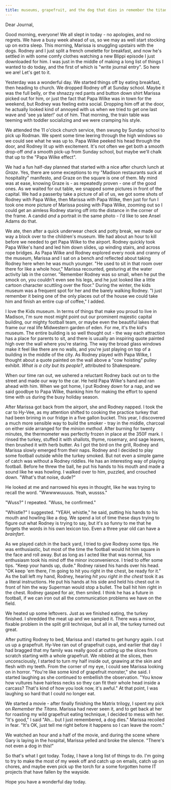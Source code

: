 ```yaml
---
title: museums, grapefruit, and the dog that dies in remember the titans
---
```


Dear Journal,

Good morning, everyone! We all slept in today - no apologies, and no
regrets. We have a busy week ahead of us, so we may as well start
stocking up on extra sleep. This morning, Marissa is snuggling upstairs
with the dogs. Rodney and I just split a french omelette for breakfast,
and now he's settled in with some comfy clothes watching a new Blippi
episode I just downloaded for him. I was just in the middle of making a
long list of things I wanted to do today, and the first of which is
"write journal entry". So here we are! Let's get to it.

Yesterday was a wonderful day. We started things off by eating
breakfast, then heading to church. We dropped Rodney off at Sunday
school. Maybe it was the full belly, or the shnazzy red pants and button
down shirt Marissa picked out for him, or just the fact that Papa Wilke
was in town for the weekend, but Rodney was feeling extra social.
Dropping him off at the door, he actually looked kind of annoyed with us
when we tried to get one last wave and 'see ya later!' out of him. That
morning, the train table was teeming with toddler socializing and we
were cramping his style.

We attended the 11 o'clock church service, then swung by Sunday school
to pick up Rodman. We spent some time leering through the high windows
so we could see what he was up to. Papa Wilke peeked his head through
the door, and Rodney lit up with excitement. It's not often we get both
a smooth drop-off *and* a smooth pick-up from Sunday school, but maybe
we'll chalk that up to the "Papa Wilke effect".

We had a fun half-day planned that started with a nice after church
lunch at *Graze*. Yes, there are some exceptions to my "Madison
restaurants suck at hospitality" manifesto, and Graze on the square is
one of them. My mind was at ease, knowing Graze is - as repeatedly
proven - one of the good ones. As we waited for out table, we snapped
some pictures in front of the capital. We had a passerby take a picture
of all of us, we got some shots of Rodney with Papa Wilke, then Marissa
with Papa Wilke, then just for fun I took one more picture of Marissa
posing with Papa Wilke, zooming out so I could get an aimless Rodney
staring off into the distance in the corner of the frame. A candid *and*
a portrait in the same photo - I'd like to see Ansel Adams do that.

We ate, then after a quick underwear check and potty break, we made our
way a block over to the children's museum. We had about an hour to kill
before we needed to get Papa Wilke to the airport. Rodney quickly took
Papa Wilke's hand and led him down slides, up winding stairs, and across
rope bridges. As Papa Wilke and Rodney explored every nook and cranny of
the museum, Marissa and I sat on a bench and reflected about taking
Rodney here when he was much younger. "He used to sit in that room over
there for like a whole hour," Marissa recounted, gesturing at the water
activity lab in the corner. "Remember Rodney was so small, when he put
the smock on, you couldn't even see his legs, and he just looked like a
little cartoon character scuttling over the floor." During the winter,
the kids museum was a frequent spot for her and the barely walking
Rodney. "I just remember it being one of the only places out of the
house we could take him and finish an entire cup of coffee," I added.

I love the Kids museum. In terms of things that make you proud to live
in Madison, I'm sure most might point out our prominent majestic capital
building, our mighty football team, or maybe even the beautiful lakes
that frame our real life Midwestern garden of eden. For me, it's the
kid's museum. The entire building is so well thought out - the way each
attraction has a place for parents to sit, and there is usually an
inspiring quote painted high over the wall where you're staring. The way
the broad glass windows make it feel like there are no walls, and you're
just playing on top of a building in the middle of the city. As Rodney
played with Papa Wilke, I thought about a quote painted on the wall
above a "cow hoisting" pulley exhibit. *What is a city but its people?*,
attributed to Shakespeare.

When our time ran out, we ushered a reluctant Rodney back out on to the
street and made our way to the car. He held Papa Wilke's hand and ran
ahead with him. When we got home, I put Rodney down for a nap, and we
said goodbye to Papa Wilke, thanking him for making the effort to spend
time with us during the busy holiday season.

After Marissa got back from the airport, she and Rodney napped. I took
the car to Hy-Vee, as my attention shifted to cooking the practice
turkey that had been brining in our fridge in a five gallon bucket. This
year, I discovered a much more sensible way to build the smoker - tray
in the middle, charcoal on either side arranged for the *minion method*.
After burning for twenty minutes, the thermometer was perfectly frozen
in place at the 350F mark. I rinsed the turkey, stuffed it with
shallots, thyme, rosemary, and sage leaves, then brushed it with herb
butter. As I got the bird on the grill, Rodney and Marissa slowly
emerged from their naps. Rodney and I decided to play some football
outside while the turkey smoked. But not even a simple game of catch was
without a Rodney riddles. He has an interesting way of playing football.
Before he threw the ball, he put his hands to his mouth and made a sound
like he was howling. I walked over to him, puzzled, and crouched down.
"What's that noise, dude?"

He looked at me and narrowed his eyes in thought, like he was trying to
recall the word. "Wwwwwuuuus. Yeah, wussss."

"Wuss?" I repeated. "Wuss, he confirmed."

"Whistle?" I suggested. "YEAH, whistle," he said, putting his hands to
his mouth and howling like a dog. We spend a lot of time these days
trying to figure out what Rodney is trying to say, but it's so funny to
me that he forgets the words in his own lexicon too. Even a three year
old can have a *brainfart*.

As we played catch in the back yard, I tried to give Rodney some tips.
He was enthusiastic, but most of the time the football would hit him
square in the face and roll away. But as long as I acted like that was
normal, his enthusiasm took his mind off the minor inconvenience. I
tried to offer some tips. "Keep your hands up, dude." Rodney raised his
hands over his head. "OK keep 'em there, I'm going to hit you right in
the chest, be ready for it." As the ball left my hand, Rodney, hearing
*hit you right in the chest* took it as a literal instructions. He put
his hands at his side and held his chest out in front of him the way
Superman would stop a bullet. The ball hit him right in the chest.
Rodney gasped for air, then smiled. I think he has a future in football,
if we can iron out all the communication problems we have on the field.

We heated up some leftovers. Just as we finished eating, the turkey
finished. I shredded the meat up and we sampled it. There was a minor,
fixable problem in the split grill technique, but all in all, the turkey
turned out great.

After putting Rodney to bed, Marissa and I started to get hungry again.
I cut us up a grapefruit. Hy-Vee ran out of grapefruit cups, and earlier
that day I had bragged that my family was really good at cutting up the
slices from scratch starting with a whole grapefruit. We nibbled at the
slices, then unconsciously, I started to turn my half inside out,
gnawing at the skin and flesh with my teeth. From the corner of my eye,
I could see Marissa looking on in horror. "You're like some kind of
grapefruit monster," she said. I started laughing as she continued to
embellish the observation. "You know how vultures have hairless necks so
they can fit their whole head inside a carcass? That's kind of how you
look now, it's awful." At that point, I was laughing so hard that I
could no longer eat.

We started a movie - after finally finishing the Matrix trilogy, I spent
my pick on *Remember the Titans*. Marissa had never seen it, and to get
back at her for roasting my wild grapefruit eating technique, I decided
to mess with her. "It's good," I said "Ah… but I just remembered, a dog
dies." Marissa recoiled in fear. "It's OK, just tell me right before it
happens so I can leave the room."

We watched an hour and a half of the movie, and during the scene where
Gary is laying in the hospital, Marissa yelled and broke the silence.
"There's not even a dog in this!"

So that's what I got today. Today, I have a long list of things to do.
I'm going to try to make the most of my week off and catch up on emails,
catch up on chores, and maybe even pick up the torch for a some
forgotten home IT projects that have fallen by the wayside.

Hope you have a wonderful day today.

